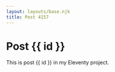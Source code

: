 ```yaml
---
layout: layouts/base.njk
title: Post 4157
---
```


# Post {{ id }}

This is post {{ id }} in my Eleventy project.
